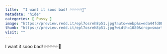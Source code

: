 ```yaml
---
title:  "I want it sooo bad! 💦💦💦💦💦🥰"
metadate: "hide"
categories: [ Pussy ]
image: "https://preview.redd.it/epl7osreh8p51.jpg?auto=webp&s=eda44fd08912288d688c64b2b9ff9340999f055e"
thumb: "https://preview.redd.it/epl7osreh8p51.jpg?width=1080&crop=smart&auto=webp&s=830fb4006f8c72fc55c9f760eb0c5498b49f5eed"
visit: ""
---
```

I want it sooo bad! 💦💦💦💦💦🥰
